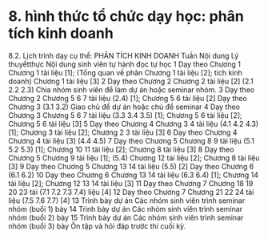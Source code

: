 # 8. hình thức tổ chức dạy học: phân tích kinh doanh
8.2. Lịch trình dạy cụ thể: PHÂN TÍCH KINH DOANH Tuần Nội dung Lý thuyếtthực Nội dung sinh viên tự hành đọc tự học 1 Dạy theo Chương 1 Chương 1 tài liệu [1]; (Tổng quan về phân Chương 1 tài liệu [2]; tích kinh doanh) Chương 1 tài liệu [3] 2 Dạy theo Chương 2 Chương 2 tài liệu [2] (2.1 2.2 2.3) Chia nhóm sinh viên để làm dự án hoặc seminar nhóm. 3 Dạy theo Chương 2 Chương 5 6 7 tài liệu (2.4) [1]; Chương 5 6 tài liệu [2] Dạy theo Chương 3 (3.1 3.2) Giao chủ đề dự án hoặc chủ đề seminar 4 Dạy theo Chương 3 Chương 5 6 7 tài liệu (3.3 3.4 3.5) [1]; Chương 5 6 tài liệu [2]; Chương 5 6 tài liệu [3] 5 Dạy theo Chương 4 Chương 3 4 tài liệu (4.1 4.2 4.3) [1]; Chương 3 tài liệu [2]; Chương 2 3 tài liệu [3] 6 Dạy theo Chương 4 Chương 4 tài liệu [3] (4.4 4.5) 7 Dạy theo Chương 5 Chương 8 9 tài liệu (5.1 5.2 5.3) [1]; Chương 10 11 tài liệu [2]; Chương 8 tài liệu [3] 8 Dạy theo Chương 5 Chương 9 tài liệu [1]; (5.4) Chương 12 tài liệu [2]; Chương 8 tài liệu [3] 9 Dạy theo Chương 5 Chương 13 14 tài liệu (5.5) [2] Dạy theo Chương 6 (6.1 6.2) 10 Dạy theo Chương 6 Chương 13 14 tài liệu (6.3 6.4) [1]; Chương 14 tài liệu [2]; Chương 12 13 14 tài liệu [3] 11 Dạy theo Chương 7 Chương 18 19 20 23 tài (7.1 7.2 7.3 7.4) liệu [4] 12 Dạy theo Chương 7 Chương 21 22 24 tài liệu (7.5 7.6 7.7) [4] 13 Trình bày dự án Các nhóm sinh viên trình seminar nhóm (buổi 1) bày 14 Trình bày dự án Các nhóm sinh viên trình seminar nhóm (buổi 2) bày 15 Trình bày dự án Các nhóm sinh viên trình seminar nhóm (buổi 3) bày Ôn tập và hỏi đáp trước thi cuối kỳ.
